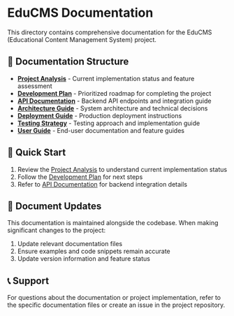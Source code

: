 # EduCMS Documentation

This directory contains comprehensive documentation for the EduCMS (Educational Content Management System) project.

## 📁 Documentation Structure

- **[Project Analysis](./project-analysis.md)** - Current implementation status and feature assessment
- **[Development Plan](./development-plan.md)** - Prioritized roadmap for completing the project
- **[API Documentation](./api-documentation.md)** - Backend API endpoints and integration guide
- **[Architecture Guide](./architecture.md)** - System architecture and technical decisions
- **[Deployment Guide](./deployment.md)** - Production deployment instructions
- **[Testing Strategy](./testing-strategy.md)** - Testing approach and implementation guide
- **[User Guide](./user-guide.md)** - End-user documentation and feature guides

## 🎯 Quick Start

1. Review the [Project Analysis](./project-analysis.md) to understand current implementation status
2. Follow the [Development Plan](./development-plan.md) for next steps
3. Refer to [API Documentation](./api-documentation.md) for backend integration details

## 🔄 Document Updates

This documentation is maintained alongside the codebase. When making significant changes to the project:

1. Update relevant documentation files
2. Ensure examples and code snippets remain accurate
3. Update version information and feature status

## 📞 Support

For questions about the documentation or project implementation, refer to the specific documentation files or create an issue in the project repository.

